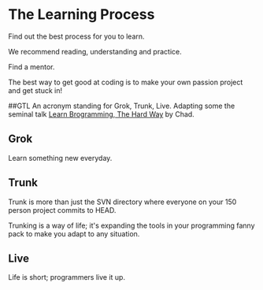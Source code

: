 # The Learning Process

Find out the best process for you to learn.

We recommend reading, understanding and practice.

Find a mentor.

The best way to get good at coding is to make your own passion project and get stuck in!

##GTL
An acronym standing for Grok, Trunk, Live.  Adapting some the seminal talk [Learn Brogramming, The Hard Way](https://www.youtube.com/watch?v=BWsAQsydzR4) by Chad.

## Grok
Learn something new everyday.

## Trunk
Trunk is more than just the SVN directory where everyone on your 150 person project commits to HEAD.

Trunking is a way of life; it's expanding the tools in your programming fanny pack to make you adapt to any situation.

## Live
Life is short; programmers live it up.